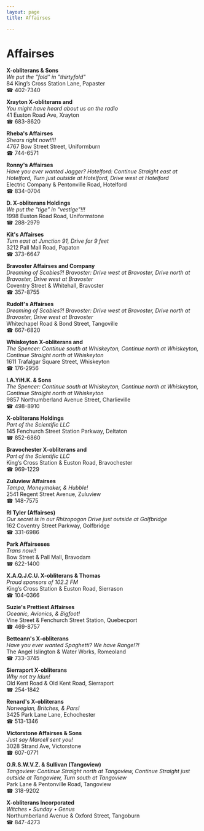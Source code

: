 ```yaml
---
layout: page 
title: Affairses

---
```



# Affairses


 **X-obliterans & Sons**  
_We put the "fold" in "thirtyfold"_  
84 King’s Cross Station Lane, Papaster  
☎ 402-7340

**Xrayton X-obliterans and**  
_You might have heard about us on the radio_  
41 Euston Road Ave, Xrayton  
☎ 683-8620

**Rheba's Affairses**  
_Shears right now!!!!_  
4767 Bow Street Street, Uniformburn  
☎ 744-6571

**Ronny's Affairses**  
_Have you ever wanted Jagger? 
Hotelford: Continue Straight east at Hotelford, Turn just outside at Hotelford, Drive west at Hotelford_  
Electric Company & Pentonville Road, Hotelford  
☎ 834-0704

**D. X-obliterans Holdings**  
_We put the "tige" in "vestige"!!!_  
1998 Euston Road Road, Uniformstone  
☎ 288-2979

**Kit's Affairses**  
_Turn east at Junction 91, Drive for 9 feet_  
3212 Pall Mall Road, Papaton  
☎ 373-6647

**Bravoster Affairses and Company**  
_Dreaming of Scabies?! 
Bravoster: Drive west at Bravoster, Drive north at Bravoster, Drive west at Bravoster_  
Coventry Street & Whitehall, Bravoster  
☎ 357-8755

**Rudolf's Affairses**  
_Dreaming of Scabies?! 
Bravoster: Drive west at Bravoster, Drive north at Bravoster, Drive west at Bravoster_  
Whitechapel Road & Bond Street, Tangoville  
☎ 667-6820

**Whiskeyton X-obliterans and**  
_The Spencer: Continue south at Whiskeyton, Continue north at Whiskeyton, Continue Straight north at Whiskeyton_  
1611 Trafalgar Square Street, Whiskeyton  
☎ 176-2956

**I.A.YiH.K. & Sons**  
_The Spencer: Continue south at Whiskeyton, Continue north at Whiskeyton, Continue Straight north at Whiskeyton_  
9857 Northumberland Avenue Street, Charlieville  
☎ 498-8910

**X-obliterans Holdings**  
_Part of the Scientific LLC_  
145 Fenchurch Street Station Parkway, Deltaton  
☎ 852-6860

**Bravochester X-obliterans and**  
_Part of the Scientific LLC_  
King’s Cross Station & Euston Road, Bravochester  
☎ 969-1229

**Zuluview Affairses**  
_Tampa, Moneymaker, & Hubble!_  
2541 Regent Street Avenue, Zuluview  
☎ 148-7575

**Rl Tyler (Affairses)**  
_Our secret is in our Rhizopogon 
Drive just outside at Golfbridge_  
162 Coventry Street Parkway, Golfbridge  
☎ 331-6986

**Park Affairseses**  
_Trans now!!_  
Bow Street & Pall Mall, Bravodam  
☎ 622-1400

**X.A.Q.J.C.U. X-obliterans & Thomas**  
_Proud sponsors of 102.2 FM_  
King’s Cross Station & Euston Road, Sierrason  
☎ 104-0366

**Suzie's Prettiest Affairses**  
_Oceanic, Avionics, & Bigfoot!_  
Vine Street & Fenchurch Street Station, Quebecport  
☎ 469-8757

**Betteann's X-obliterans**  
_Have you ever wanted Spaghetti? We have Range!?!_  
The Angel Islington & Water Works, Romeoland  
☎ 733-3745

**Sierraport X-obliterans**  
_Why not try Idun!_  
Old Kent Road & Old Kent Road, Sierraport  
☎ 254-1842

**Renard's X-obliterans**  
_Norwegian, Britches, & Pars!_  
3425 Park Lane Lane, Echochester  
☎ 513-1346

**Victorstone Affairses & Sons**  
_Just say Marcell sent you!_  
3028 Strand Ave, Victorstone  
☎ 607-0771

**O.R.S.W.V.Z. & Sullivan (Tangoview)**  
_Tangoview: Continue Straight north at Tangoview, Continue Straight just outside at Tangoview, Turn south at Tangoview_  
Park Lane & Pentonville Road, Tangoview  
☎ 318-9202

**X-obliterans Incorporated**  
_Witches • Sunday • Genus_  
Northumberland Avenue & Oxford Street, Tangoburn  
☎ 847-4273

